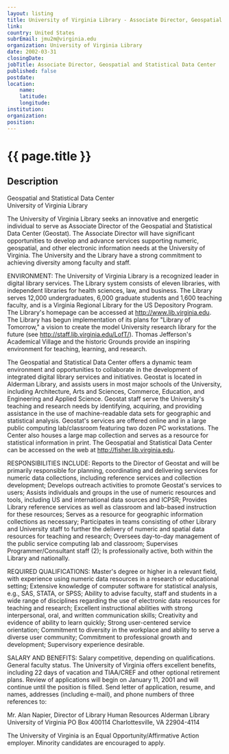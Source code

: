 ```yaml
---
layout: listing
title: University of Virginia Library - Associate Director, Geospatial and Statistical Data Center
link:
country: United States
subrEmail: jmu2m@virginia.edu
organization: University of Virginia Library 
date: 2002-03-31
closingDate: 
jobTitle: Associate Director, Geospatial and Statistical Data Center
published: false
postdate:
location:
    name: 
    latitude: 
    longitude: 
institution: 
organization: 
position: 
--- 
```



# {{ page.title }}

## Description


<p>Geospatial and Statistical Data Center<br> 
University of Virginia Library</p>

<p>The University of Virginia Library seeks an innovative and energetic individual to serve as Associate Director of the Geospatial and Statistical Data Center (Geostat).  The Associate Director will have significant opportunities to develop and advance services supporting numeric, geospatial, and other electronic information needs at the University of Virginia.  The University and the Library have a strong commitment to achieving diversity among faculty and staff.</p>

<p>ENVIRONMENT:  The University of Virginia Library is a recognized leader in digital library services.  The Library system consists of eleven libraries, with independent libraries for health sciences, law, and business. The Library serves 12,000 undergraduates, 6,000 graduate students and 1,600 teaching faculty, and is a Virginia Regional Library for the US Depository Program. The Library's homepage can be accessed at <a href="http://www.lib.virginia.edu"> http://www.lib.virginia.edu</a>.   The Library has begun implementation of its plans for "Library of Tomorrow," a vision to create the model University research library for the future (see <a href="http://staff.lib.virginia.edu/LofT/">http://staff.lib.virginia.edu/LofT/</a>). Thomas Jefferson's Academical Village and the historic Grounds provide an inspiring environment for teaching, learning, and research.</p>

<p>The Geospatial and Statistical Data Center offers a dynamic team environment and opportunities to collaborate in the development of integrated digital library services and initiatives.  Geostat is located in Alderman Library, and assists users in most major schools of the University, including Architecture, Arts and Sciences, Commerce, Education, and Engineering and Applied Science. Geostat staff serve the University's teaching and research needs by identifying, acquiring, and providing assistance in the use of machine-readable data sets for geographic and statistical analysis. Geostat's services are offered online and in a large public computing lab/classroom featuring two dozen PC workstations. The Center also houses a large map collection and serves as a resource for statistical information in print. The Geospatial and Statistical Data Center can be accessed on the web at <a href="http://fisher.lib.virginia.edu"> http://fisher.lib.virginia.edu</a>.</p>

<p>RESPONSIBILITIES INCLUDE: Reports to the Director of Geostat and will be primarily responsible for planning, coordinating and delivering services for numeric data collections, including reference services and collection development; Develops outreach activities to promote Geostat's services to users; Assists individuals and groups in the use of numeric resources and tools, including US and international data sources and ICPSR; Provides Library reference services as well as classroom and lab-based instruction for these resources; Serves as a resource for geographic information collections as necessary; Participates in teams consisting of other Library and University staff to further the delivery of numeric and spatial data resources for teaching and research; Oversees day-to-day management of the public service computing lab and classroom; Supervises Programmer/Consultant staff (2); Is professionally active, both within the Library and nationally.</p>

<p>REQUIRED QUALIFICATIONS:  Master's degree or higher in a relevant field, with experience using numeric data resources in a research or educational setting; Extensive knowledge of computer software for statistical analysis, e.g., SAS, STATA, or SPSS; Ability to advise faculty, staff and students in a wide range of disciplines regarding the use of electronic data resources for teaching and research; Excellent instructional abilities with strong interpersonal, oral, and written communication skills; Creativity and evidence of ability to learn quickly; Strong user-centered service orientation; Commitment to diversity in the workplace and ability to serve a diverse user community; Commitment to professional growth and development; Supervisory experience desirable.</p>

<p>SALARY AND BENEFITS:  Salary competitive, depending on qualifications.  General faculty status.  The University of Virginia offers excellent benefits, including 22 days of vacation and TIAA/CREF and other optional retirement plans.  Review of applications will begin on January 11, 2001 and will continue until the position is filled.  Send letter of application, resume, and names, addresses (including e-mail), and phone numbers of three references to:</p>

<p>Mr. Alan Napier, Director of Library Human Resources Alderman Library University of Virginia PO Box 400114 Charlottesville, VA  22904-4114</p>

<p>The University of Virginia is an Equal Opportunity/Affirmative Action employer.  Minority candidates are encouraged to apply.</p>

